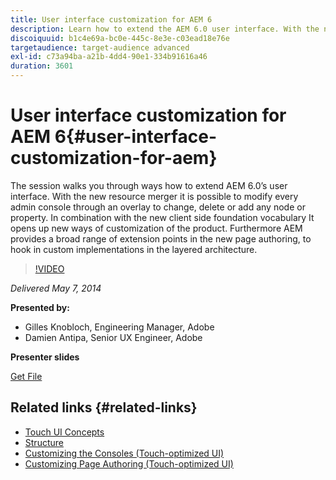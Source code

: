 ```yaml
---
title: User interface customization for AEM 6
description: Learn how to extend the AEM 6.0 user interface. With the new resource merger it is possible to modify every admin console through an overlay to change, delete or add any node or property.
discoiquuid: b1c4e69a-bc0e-445c-8e3e-c03ead18e76e
targetaudience: target-audience advanced
exl-id: c73a94ba-a21b-4dd4-90e1-334b91616a46
duration: 3601
---
```

# User interface customization for AEM 6{#user-interface-customization-for-aem}

The session walks you through ways how to extend AEM 6.0’s user interface. With the new resource merger it is possible to modify every admin console through an overlay to change, delete or add any node or property. In combination with the new client side foundation vocabulary It opens up new ways of customization of the product. Furthermore AEM provides a broad range of extension points in the new page authoring, to hook in custom implementations in the layered architecture.

>[!VIDEO](https://video.tv.adobe.com/v/19519/?quality=9)

*Delivered May 7, 2014*

**Presented by:**

* Gilles Knobloch, Engineering Manager, Adobe  
* Damien Antipa, Senior UX Engineer, Adobe

**Presenter slides**

[Get File](assets/user-interface-customization-for-aem6.pdf)

## Related links {#related-links}

* [Touch UI Concepts](https://docs.adobe.com/docs/en/aem/6-0/develop/the-basics/touch-ui-concepts.html)
* [Structure](https://docs.adobe.com/docs/en/aem/6-0/develop/the-basics/touch-ui-structure.html)
* [Customizing the Consoles (Touch-optimized UI)](https://docs.adobe.com/docs/en/aem/6-0/develop/extending/customizing-consoles-touch.html)
* [Customizing Page Authoring (Touch-optimized UI)](https://docs.adobe.com/docs/en/aem/6-0/develop/extending/customizing-page-authoring-touch.html)
